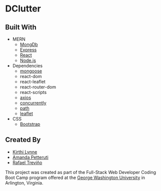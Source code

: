 # DClutter



## Built With
* MERN
  * [MongDb](https://www.javascript.com/)
  * [Express](https://www.npmjs.com/package/express)
  * [React](https://reactjs.org/)
  * [Node.js](https://nodejs.org/en/)
* Dependencies
  * [mongoose](https://www.npmjs.com/package/mongoose)
  * react-dom
  * react-leaflet
  * react-router-dom
  * react-scripts
  * [axios](https://www.npmjs.com/package/axios)
  * [concurrently](https://www.npmjs.com/package/concurrently)
  * [path](https://www.npmjs.com/package/path)
  * [leaflet](https://www.npmjs.com/package/leaflet)
* CSS
  * [Bootstrap](https://getbootstrap.com/)

## Created By

* [Kirthi Lynne](https://github.com/klynne23)
* [Amanda Petteruti](https://github.com/apetteruti)
* [Rafael Treviño](https://github.com/rafaeltrevino)

This project was created as part of the Full-Stack Web Developer Coding Boot Camp program offered at the [George Washington University](https://bootcamp.cps.gwu.edu/coding/) in Arlington, Virginia.

